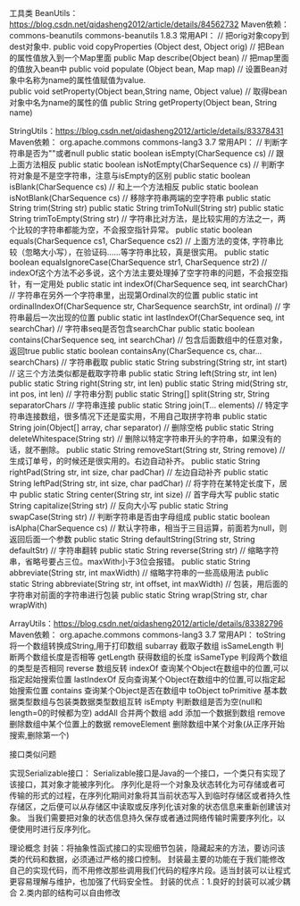 工具类
BeanUtils：https://blog.csdn.net/qidasheng2012/article/details/84562732
Maven依赖：
<dependency>
	<groupId>commons-beanutils</groupId>
	<artifactId>commons-beanutils</artifactId>
	<version>1.8.3</version>
</dependency>
常用API：
// 把orig对象copy到dest对象中.
public void copyProperties (Object dest, Object orig)
// 把Bean的属性值放入到一个Map里面
public Map describe(Object bean)
// 把map里面的值放入bean中
public void populate (Object bean, Map map)
// 设置Bean对象中名称为name的属性值赋值为value.	
public void setProperty(Object bean,String name, Object value)
// 取得bean对象中名为name的属性的值
public String getProperty(Object bean, String name)	


StringUtils：https://blog.csdn.net/qidasheng2012/article/details/83378431
Maven依赖：
<dependency>
	<groupId>org.apache.commons</groupId>
	<artifactId>commons-lang3</artifactId>
	<version>3.7</version>
</dependency>
常用API：
// 判断字符串是否为""或者null
public static boolean isEmpty(CharSequence cs)
// 跟上面方法相反
public static boolean isNotEmpty(CharSequence cs)
// 判断字符对象是不是空字符串，注意与isEmpty的区别
public static boolean isBlank(CharSequence cs)
// 和上一个方法相反
public static boolean isNotBlank(CharSequence cs)
// 移除字符串两端的空字符串
public static String trim(String str)
public static String trimToNull(String str)
public static String trimToEmpty(String str)
// 字符串比对方法，是比较实用的方法之一，两个比较的字符串都能为空，不会报空指针异常。
public static boolean equals(CharSequence cs1,  CharSequence cs2)
// 上面方法的变体, 字符串比较（忽略大小写），在验证码……等字符串比较，真是很实用。
public static boolean equalsIgnoreCase(CharSequence str1, CharSequence str2)
// indexOf这个方法不必多说，这个方法主要处理掉了空字符串的问题，不会报空指针，有一定用处
public static int indexOf(CharSequence seq, int searchChar)
// 字符串在另外一个字符串里，出现第Ordinal次的位置 
public static int ordinalIndexOf(CharSequence str, CharSequence searchStr, int ordinal)
// 字符串最后一次出现的位置
public static int lastIndexOf(CharSequence seq, int searchChar)
// 字符串seq是否包含searchChar
public static boolean contains(CharSequence seq, int searchChar)
// 包含后面数组中的任意对象，返回true
public static boolean containsAny(CharSequence cs, char... searchChars)
// 字符串截取 
public static String substring(String str, int start)
// 这三个方法类似都是截取字符串
public static String left(String str, int len)
public static String right(String str, int len)
public static String mid(String str, int pos, int len)
// 字符串分割 
public static String[] split(String str, String separatorChars
// 字符串连接
public static <T> String join(T... elements)
// 特定字符串连接数组，很多情况下还是蛮实用，不用自己取拼字符串 
public static String join(Object[] array, char separator)
// 删除空格
public static String deleteWhitespace(String str) 
// 删除以特定字符串开头的字符串，如果没有的话，就不删除。 
public static String removeStart(String str, String remove)
// 生成订单号，的时候还是很实用的。右边自动补齐。 
public static String rightPad(String str, int size, char padChar)
// 左边自动补齐 
public static String leftPad(String str, int size, char padChar)
// 将字符在某特定长度下，居中
public static String center(String str, int size)
// 首字母大写
public static String capitalize(String str)
// 反向大小写 
public static String swapCase(String str)
// 判断字符串是否由字母组成 
public static boolean isAlpha(CharSequence cs)
// 默认字符串，相当于三目运算，前面若为null，则返回后面一个参数 
public static String defaultString(String str, String defaultStr)
// 字符串翻转
public static String reverse(String str)
// 缩略字符串，省略号要占三位。maxWith小于3位会报错。
public static String abbreviate(String str, int maxWidth)
// 缩略字符串的一些高级用法 
public static String abbreviate(String str, int offset, int maxWidth)
// 包装，用后面的字符串对前面的字符串进行包装 
public static String wrap(String str, char wrapWith)





ArrayUtils：https://blog.csdn.net/qidasheng2012/article/details/83382796
Maven依赖：
<dependency>
	<groupId>org.apache.commons</groupId>
	<artifactId>commons-lang3</artifactId>
	<version>3.7</version>
</dependency>
常用API：
toString
将一个数组转换成String,用于打印数组
subarray
截取子数组
isSameLength
判断两个数组长度是否相等
getLength
获得数组的长度
isSameType
判段两个数组的类型是否相同
reverse
数组反转
indexOf
查询某个Object在数组中的位置,可以指定起始搜索位置
lastIndexOf
反向查询某个Object在数组中的位置,可以指定起始搜索位置
contains
查询某个Object是否在数组中
toObject
toPrimitive
基本数据类型数组与包装类数据类型数组互转
isEmpty
判断数组是否为空(null和length=0的时候都为空)
addAll
合并两个数组
add
添加一个数据到数组
remove
删除数组中某个位置上的数据
removeElement
删除数组中某个对象(从正序开始搜索,删除第一个)




接口类似问题

实现Serializable接口：
Serializable接口是Java的一个接口，一个类只有实现了该接口，其对象才能被序列化。
序列化是将一个对象及状态转化为可存储或者可传输的形式的过程，在序列化期间对象将其当前状态写入到临时存储区或者持久性存储区，之后便可以从存储区中读取或反序列化该对象的状态信息来重新创建该对象。
当我们需要把对象的状态信息持久保存或者通过网络传输时需要序列化，以便使用时进行反序列化。




理论概念
封装：将抽象性函式接口的实现细节包装，隐藏起来的方法，要访问该类的代码和数据，必须通过严格的接口控制。
封装最主要的功能在于我们能修改自己的实现代码，而不用修改那些调用我们代码的程序片段。适当封装可以让程式更容易理解与维护，也加强了代码安全性。
封装的优点：1.良好的封装可以减少耦合
			2.类内部的结构可以自由修改


